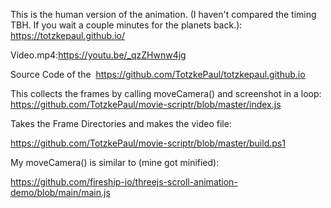 This is the human version of the animation. (I haven't compared the timing TBH. If you wait a couple minutes for the planets back.):
https://totzkepaul.github.io/


Video.mp4:https://youtu.be/_qzZHwnw4jg


Source Code of the 
https://github.com/TotzkePaul/totzkepaul.github.io

This collects the frames by calling moveCamera() and screenshot in a loop:
https://github.com/TotzkePaul/movie-scriptr/blob/master/index.js


Takes the Frame Directories and makes the video file:

https://github.com/TotzkePaul/movie-scriptr/blob/master/build.ps1


My moveCamera() is similar to (mine got minified):

https://github.com/fireship-io/threejs-scroll-animation-demo/blob/main/main.js